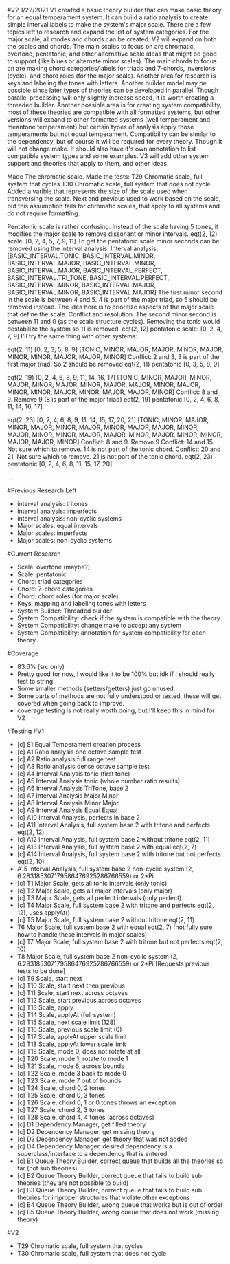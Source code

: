 #V2 1/22/2021
V1 created a basic theory builder that can make basic theory for an equal temperament system. It can build a ratio analysis to create simple interval labels to make the system's major scale. There are a few topics left to research and expand the list of system categories. For the major scale, all modes and chords can be created. V2 will expand on both the scales and chords. The main scales to focus on are chromatic, overtone, pentatonic, and other alternative scale ideas that might be good to support (like blues or alternate minor scales). The main chords to focus on are making chord categories/labels for triads and 7-chords, inversions (cycle), and chord roles (for the major scale). Another area for research is keys and labeling the tones with letters. Another builder model may be possible since later types of theories can be developed in parallel. Though parallel processing will only slightly increase speed, it is worth creating a threaded builder. Another possible area is for creating system compatibility, most of these theories are compatible with all formatted systems, but other versions will expand to other formatted systems (well temperament and meantone temperament) but certain types of analysis apply those temperaments but not equal temperament. Compatibility can be similar to the dependency, but of course it will be required for every theory. Though it will not change make. It should also have it's own annotation to list compatible system types and some examples. V3 will add other system support and theories that apply to them, and other ideas.

Made The chromatic scale. Made the tests:
T29 Chromatic scale, full system that cycles
T30 Chromatic scale, full system that does not cycle
Added a varible that represents the size of the scale used when transversing the scale. Next and previous used to work based on the scale, but this assumption fails for chromatic scales, that apply to all systems and do not require formatting.

Pentatonic scale is rather confusing. Instead of the scale having 5 tones, it modifies the major scale to remove dissonant or minor intervals. 
eqt(2, 12) scale: [0, 2, 4, 5, 7, 9, 11]
To get the pentatonic scale minor seconds can be removed using the interval analysis.
Interval analysis: [BASIC_INTERVAL.TONIC, BASIC_INTERVAL.MINOR, BASIC_INTERVAL.MAJOR, 
					BASIC_INTERVAL.MINOR, BASIC_INTERVAL.MAJOR, BASIC_INTERVAL.PERFECT,
					BASIC_INTERVAL.TRI_TONE, BASIC_INTERVAL.PERFECT, BASIC_INTERVAL.MINOR,
					BASIC_INTERVAL.MAJOR, BASIC_INTERVAL.MINOR, BASIC_INTERVAL.MAJOR]
The first minor second in the scale is between 4 and 5. 4 is part of the major triad, so 5 should be removed instead. The idea here is to prioritize aspects of the major scale that define the scale. Conflict and resolution. 
The second minor second is between 11 and 0 (as the scale structure cycles). Removing the tonic would destabilize the system so 11 is removed.
eqt(2, 12) pentatonic scale: [0, 2, 4, 7, 9] 
I'll try the same thing with other systems:

eqt(2, 11) [0, 2, 3, 5, 8, 9]
[TONIC, MINOR, MAJOR, MAJOR, MINOR, MAJOR, MINOR, MINOR, MAJOR, MAJOR, MINOR]
Conflict: 2 and 3, 3 is part of the first major triad. So 2 should be removed
eqt(2, 11) pentatonic [0, 3, 5, 8, 9]

eqt(2, 19) [0, 2, 4, 6, 8, 9, 11, 14, 16, 17]
[TONIC, MINOR, MAJOR, MINOR, MAJOR, MINOR, MAJOR, MINOR, MAJOR, MAJOR, MINOR, MAJOR, MINOR, MINOR, MAJOR, MINOR, MAJOR, MAJOR, MINOR]
Conflict: 8 and 9. Remove 9 (8 is part of the major triad)
eqt(2, 19) pentatonic [0, 2, 4, 6, 8, 11, 14, 16, 17]

eqt(2, 23) [0, 2, 4, 6, 8, 9, 11, 14, 15, 17, 20, 21]
[TONIC, MINOR, MAJOR, MINOR, MAJOR, MINOR, MAJOR, MINOR, MAJOR, MAJOR, MINOR, MAJOR, MINOR, MINOR, MAJOR, MAJOR, MINOR, MAJOR, MINOR, MINOR, MAJOR, MAJOR, MINOR]
Conflict: 8 and 9. Remove 9
Conflict: 14 and 15. Not sure which to remove. 14 is not part of the tonic chord.
Conflict: 20 and 21. Not sure which to remove. 21 is not part of the tonic chord.
eqt(2, 23) pentatonic [0, 2, 4, 6, 8, 11, 15, 17, 20]

...

#Previous Research Left
- interval analysis: tritones
- interval analysis: imperfects
- interval analysis: non-cyclic systems
- Major scales: equal intervals
- Major scales: imperfects
- Major scales: non-cyclic systems

#Current Research
- Scale: overtone (maybe?)
- Scale: pentatonic
- Chord: triad categories
- Chord: 7-chord categories
- Chord: chord roles (for major scale)
- Keys: mapping and labeling tones with letters
- System Builder: Threaded builder
- System Compatibility: check if the system is compatible with the theory 
- System Compatibility: change make to accept any system
- System Compatibility: annotation for system compatibility for each theory 

#Coverage
- 83.6% (src only)
- Pretty good for now, I would like it to be 100% but idk if I should really test to string.
- Some smaller methods (setters/getters) just go unused.
- Some parts of methods are not fully understood or tested, these will get covered when going back to improve.
- coverage testing is not really worth doing, but I'll keep this in mind for V2

#Testing
#V1
- [c] S1 Equal Temperament creation process
- [c] A1 Ratio analysis one octave sample test
- [c] A2 Ratio analysis full range test
- [c] A3 Ratio analysis dense octave sample test
- [c] A4 Interval Analysis tonic (first tone)
- [c] A5 Interval Analysis tonic (whole number ratio results)
- [c] A6 Interval Analysis TriTone, base 2 
- [c] A7 Interval Analysis Major Minor
- [c] A8 Interval Analysis Minor Major
- [c] A9 Interval Analysis Equal Equal
- [c] A10 Interval Analysis, perfects in base 2
- [c] A11 Interval Analysis, full system base 2 with tritone and perfects eqt(2, 12)
- [c] A12 Interval Analysis, full system base 2 without tritone eqt(2, 11)
- [c] A13 Interval Analysis, full system base 2 with equal eqt(2, 7)
- [c] A14 Interval Analysis, full system base 2 with tritone but not perfects eqt(2, 10)
- A15 Interval Analysis, full system base 2 non-cyclic system (2, 6.283185307179586476925286766559) or 2*Pi
- [c] T1 Major Scale, gets all tonic intervals (only tonic)
- [c] T2 Major Scale, gets all major intervals (only major)
- [c] T3 Major Scale, gets all perfect intervals (only perfect)
- [c] T4 Major Scale, full system base 2 with tritone and perfects eqt(2, 12), uses applyAt()
- [c] T5 Major Scale, full system base 2 without tritone eqt(2, 11)
- T6 Major Scale, full system base 2 with equal eqt(2, 7) [not fully sure how to handle these intervals in major scales]
- [c] T7 Major Scale, full system base 2 with tritone but not perfects eqt(2, 10)
- T8 Major Scale, full system base 2 non-cyclic system (2, 6.283185307179586476925286766559) or 2*Pi [Requests previous tests to be done]
- [c] T9 Scale, start next
- [c] T10 Scale, start next then previous
- [c] T11 Scale, start next across octaves
- [c] T12 Scale, start previous across octaves
- [c] T13 Scale, apply
- [c] T14 Scale, applyAt (full system)
- [c] T15 Scale, next scale limit (128)
- [c] T16 Scale, previous scale limit (0)
- [c] T17 Scale, applyAt upper scale limit
- [c] T18 Scale, applyAt lower scale limit
- [c] T19 Scale, mode 0, does not rotate at all
- [c] T20 Scale, mode 1, rotate to mode 1
- [c] T21 Scale, mode 6, across bounds
- [c] T22 Scale, mode 3 back to mode 0
- [c] T23 Scale, mode 7 out of bounds
- [c] T24 Scale, chord 0, 2 tones 
- [c] T25 Scale, chord 0, 3 tones
- [c] T26 Scale, chord 0, 1 or 0 tones throws an exception
- [c] T27 Scale, chord 2, 3 tones
- [c] T28 Scale, chord 4, 4 tones (across octaves)
- [c] D1 Dependency Manager, get filled theory
- [c] D2 Dependency Manager, get missing theory
- [c] D3 Dependency Manager, get theory that was not added
- [c] D4 Dependency Manager, desired dependency is a superclass/interface to a dependency that is entered 
- [c] B1 Queue Theory Builder, correct queue that builds all the theories so far (not sub theories)
- [c] B2 Queue Theory Builder, correct queue that fails to build sub theories (they are not possible to build)
- [c] B3 Queue Theory Builder, correct queue that fails to build sub theories for improper structures that violate other exceptions
- [c] B4 Queue Theory Builder, wrong queue that works but is out of order
- [c] B5 Queue Theory Builder, wrong queue that does not work (missing theory)

#V2
- T29 Chromatic scale, full system that cycles
- T30 Chromatic scale, full system that does not cycle